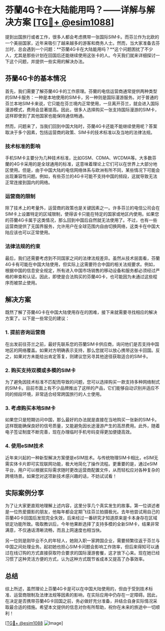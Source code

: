 # 芬蘭4G卡在大陆能用吗？——详解与解决方案 [[TG💪+ @esim1088](https://t.me/s/esim1088)]

提到出国旅行或者工作，很多人都会考虑携带一张国际SIM卡。而芬兰作为北欧的一个美丽国家，近年来吸引了越来越多的游客和商务人士。然而，当大家准备去芬兰时，总会遇到一个问题：**芬蘭4G卡在大陆能用吗？**这个问题困扰了不少人，尤其是那些计划在回国后还能继续使用这张卡的人。今天我们就来详细探讨一下这个问题，并提供一些实用的解决办法。

## 芬蘭4G卡的基本情况

首先，我们需要了解芬蘭4G卡的工作原理。芬蘭的电信运营商通常提供两种类型的SIM卡服务：一种是本地使用的SIM卡，另一种则是国际漫游服务。对于普通的芬兰本地SIM卡来说，它只能在芬兰境内正常使用，一旦离开芬兰，就会进入国际漫游模式，费用会显著提高。因此，很多人选择购买一张支持国际漫游的SIM卡，这样即使到了其他国家也能保持通信畅通。

然而，问题来了，当我们回到中国大陆时，芬蘭4G卡还能不能继续使用呢？答案取决于多个因素，包括运营商的政策、SIM卡的技术标准以及当地的法律法规。

### 技术标准的影响

手机SIM卡主要分为几种技术标准，比如GSM、CDMA、WCDMA等。大多数芬蘭的4G卡采用的是全球通用的标准，这意味着理论上它们可以在世界上大部分地区使用。但是，由于中国大陆的电信网络体系与欧洲有所不同，某些情况下可能会出现兼容性问题。例如，有些芬兰的4G卡可能不支持中国的频段，这就导致无法正常连接到国内的网络。

### 运营商的限制

除了技术上的考量外，运营商的政策也是关键因素之一。许多芬兰的电信公司会在SIM卡上设置特定的区域限制，使得该卡只能在特定的国家或地区内使用。如果您的芬蘭4G卡属于这类情况，那么回到中国后自然就无法使用了。不过，也有一些运营商提供了无国界服务，允许用户在全球范围内自由切换网络，这类卡在中国大陆应该也可以正常使用。

### 法律法规的约束

最后，我们还需要考虑到不同国家之间的法律法规差异。虽然从技术层面看，芬蘭4G卡有可能在中国大陆使用，但实际上这需要符合中国的相关法规要求。例如，根据中国的信息安全规定，所有进入中国市场销售的移动设备和服务都必须经过严格的审查和认证。因此，即使是合法购买的芬蘭4G卡，也可能因为未通过这些程序而被禁止使用。

## 解决方案

既然了解了芬蘭4G卡在中国大陆使用存在的困难，接下来就需要寻找相应的解决方案了。以下是一些常见的建议：

### 1. 提前咨询运营商

在出发前往芬兰之前，最好先联系您的芬蘭SIM卡供应商，询问他们是否支持中国地区的网络覆盖。如果对方明确表示支持，那么您就可以放心携带这张卡回国。反之，如果对方未能给出肯定答复，则建议您另寻其他途径获取适合的SIM卡。

### 2. 购买支持双模或多模的SIM卡

为了避免因技术标准不匹配而导致的问题，您可以选择购买一款支持多种网络制式的SIM卡。目前市面上有不少品牌推出了这样的产品，它们能够自动识别并适应不同的频段环境，非常适合经常跨国旅行的人士使用。

### 3. 考虑购买本地SIM卡

如果您只是短期访问中国，那么最好的办法就是直接在当地购买一张新的SIM卡。这样既能确保良好的信号质量，又能避免因长途漫游产生的高昂费用。此外，随着电子签证制度不断完善，现在办理临时手机号码变得更加便捷高效。

### 4. 使用eSIM技术

近年来兴起的一种新型解决方案便是eSIM技术。与传统物理SIM卡相比，eSIM无需实体卡片即可实现联网功能，极大地简化了操作流程。更重要的是，通过eSIM平台，用户可以根据实际需求随时更改运营商配置文件，从而轻松应对各种复杂的跨境场景。如果您对这项新技术感兴趣的话，不妨试试看！

## 实际案例分享

为了让大家更直观地理解上述内容，这里分享几个真实发生的故事。第一位讲述者是一位热爱摄影的朋友，他每年都会定期飞往芬兰拍摄极光。去年他尝试用自己的芬蘭4G卡回国后发现完全失效，后来经过一番研究才知道原来是卡本身存在区域锁定功能所致。吸取教训后，今年他果断选择了支持多模的全新SIM卡，结果非常满意，不仅通话清晰流畅，而且上网速度也相当快。

另一位则是刚毕业不久的年轻人，她刚入职一家跨国企业，需要频繁往返于芬兰与中国之间处理业务。起初她也担心SIM卡问题会影响工作效率，但后来得知可以通过在线订购的方式直接获取符合要求的国际漫游套餐，这才放下心来。现在她已经习惯了这种灵活方便的方式，认为这种方式既节省成本又提高了办事效率。

## 总结

综上所述，虽然理论上芬蘭4G卡是可以在中国大陆使用的，但由于受到技术标准、运营商限制及法律法规等因素的影响，在实际应用中仍存在一定障碍。因此，在决定是否携带芬蘭4G卡回国之前，务必做好充分准备，并结合自身实际情况采取最合适的措施。希望本文提供的信息对你有所帮助，祝你在未来的旅途中一切顺利！

[[TG💪+ @esim1088](https://t.me/s/esim1088) ![Image](https://i.postimg.cc/4NQfJmqS/Snipaste-2025-05-13-00-14-12.png)]